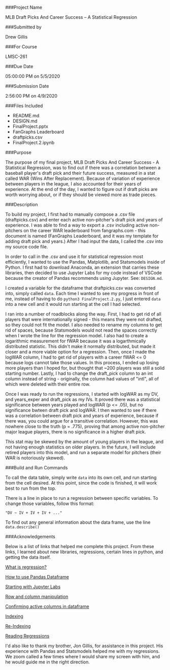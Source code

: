 ###Project Name

MLB Draft Picks And Career Success – A Statistical Regression

###Submitted by

Drew Gillis

###For Course

LMSC-261

###Due Date

05:00:00 PM on 5/5/2020

###Submission Date

2:56:00 PM on 4/9/2020

###Files Included

* README.md
* DESIGN.md
* FinalProject.pptx
* FanGraphs Leaderboard
* draftpicks.csv
* FinalProject.2.ipynb

###Purpose

The purpose of my final project, MLB Draft Picks And Career Success - A Statistical Regression, was to find out if there was a correlation between a baseball player's draft pick and their future success, measured in a stat called WAR (Wins After Replacement). Because of variation of experience between players in the league, I also accounted for their years of experience. At the end of the day, I wanted to figure out if draft picks are worth worrying about, or if they should be viewed more as trade pieces.

###Description

To build my project, I first had to manually compose a .csv file (draftpicks.csv) and enter each active non-pitcher's draft pick and years of experience. I was able to find a way to export a .csv including active non-pitchers on the career WAR leaderboard from fangraphs.com - this document is named (FanGraphs Leaderboard, and it was my template for adding draft pick and years.) After I had input the data, I called the .csv into my source code file. 

In order to call in the .csv and use it for statistical regression most efficiently, I wanted to use the Pandas, Matplotlib, and Statsmodels inside of Python. I first had to download Anaconda, an extension that carries these libraries, then decided to use Jupyter Labs for my code instead of VSCode because the creator of Pandas recommends using Jupyter. See: `DESIGN.md`.

I created a variable for the dataframe that draftpicks.csv was converted into, simply called `data`. Each time I wanted to see my progress in front of me, instead of having to do `python3 FinalProject.2.py`, I just entered `data` into a new cell and it would run starting at the cell I had selected. 

I ran into a number of roadblocks along the way. First, I had to get rid of all players that were internationally signed - this means they were not drafted, so they could not fit the model. I also needed to rename my columns to get rid of spaces, because Statsmodels would not read the spaces correctly when I wrote the line for the regression model. I also had to create a logarithmic measurement for fWAR because it was a logarthmically distributed statistic. This didn't make it normally distributed, but made it closer and a more viable option for a regression. Then, once I made the logWAR column, I had to get rid of players with a career fWAR <= 0 because logs cannot take those values. In this process, I ended up losing more players than I hoped for, but thought that ~200 players was still a solid starting number. Lastly, I had to change the draft_pick column to an int column instead of string - originally, the column had values of "intl", all of which were deleted with their entire row.

Once I was ready to run the regressions, I started with logWAR as my DV, and years_exper and draft_pick as my IVs. It proved there was a statistical significance between years played and logWAR (p <= .05), but no significance bwteen draft pick and logWAR. I then wanted to see if there was a correlation between draft pick and years of experience, because if there was, you could argue for a transitive correlation. However, this was nowhere close to the truth (p = .775), proving that among active non-pitcher major league players, there is no significance in a higher draft pick.

This stat may be skewed by the amount of young players in the league, and not having enough statistics on older players. In the future, I will include retired players into this model, and run a separate model for pitchers (their WAR is notoriously skewed). 

###Build and Run Commands

To call the data table, simply write `data` into its own cell, and run starting from the cell desired. At this point, since the code is finished, it will work best to run from the top.

There is a line in place to run a regression between specific variables. To change those variables, follow this format: 

`"DV ~ IV + IV + IV + ..."`

To find out any general information about the data frame, use the line `data.describe()`

###Acknowledgements

Below is a list of links that helped me complete this project. From these links, I learned about new libraries, regressions, certain lines in python, and getting the data itself.

[What is regression?](https://realpython.com/linear-regression-in-python/)

[How to use Pandas Dataframe](https://www.shanelynn.ie/using-pandas-dataframe-creating-editing-viewing-data-in-python/)

[Starting with Jupyter Labs](https://www.pythonlikeyoumeanit.com/Module1_GettingStartedWithPython/Jupyter_Notebooks.html)

[Row and column manipulation](https://www.shanelynn.ie/using-pandas-dataframe-creating-editing-viewing-data-in-python/)

[Confirming active columns in dataframe](https://stackoverflow.com/questions/13148429/how-to-change-the-order-of-dataframe-columns)

[Indexing](https://www.geeksforgeeks.org/indexing-and-selecting-data-with-pandas/)

[Re-Indexing](https://www.geeksforgeeks.org/reindexing-in-pandas-dataframe/)

[Reading Regressions](https://blog.datarobot.com/ordinary-least-squares-in-python)

I'd also like to thank my brother, Jon Gillis, for assistance in this project. His experience with Pandas and Statsmodels helped me with my regressions. We zoom called a few times where I would share my screen with him, and he would guide me in the right direction.

